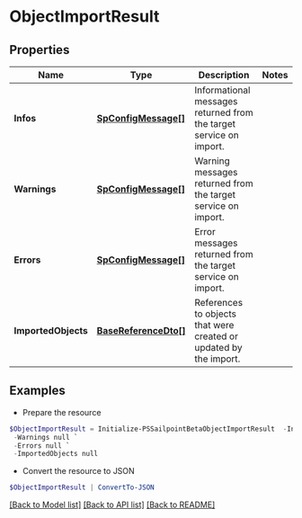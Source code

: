 # ObjectImportResult
## Properties

Name | Type | Description | Notes
------------ | ------------- | ------------- | -------------
**Infos** | [**SpConfigMessage[]**](SpConfigMessage.md) | Informational messages returned from the target service on import. | 
**Warnings** | [**SpConfigMessage[]**](SpConfigMessage.md) | Warning messages returned from the target service on import. | 
**Errors** | [**SpConfigMessage[]**](SpConfigMessage.md) | Error messages returned from the target service on import. | 
**ImportedObjects** | [**BaseReferenceDto[]**](BaseReferenceDto.md) | References to objects that were created or updated by the import. | 

## Examples

- Prepare the resource
```powershell
$ObjectImportResult = Initialize-PSSailpointBetaObjectImportResult  -Infos null `
 -Warnings null `
 -Errors null `
 -ImportedObjects null
```

- Convert the resource to JSON
```powershell
$ObjectImportResult | ConvertTo-JSON
```

[[Back to Model list]](../README.md#documentation-for-models) [[Back to API list]](../README.md#documentation-for-api-endpoints) [[Back to README]](../README.md)

